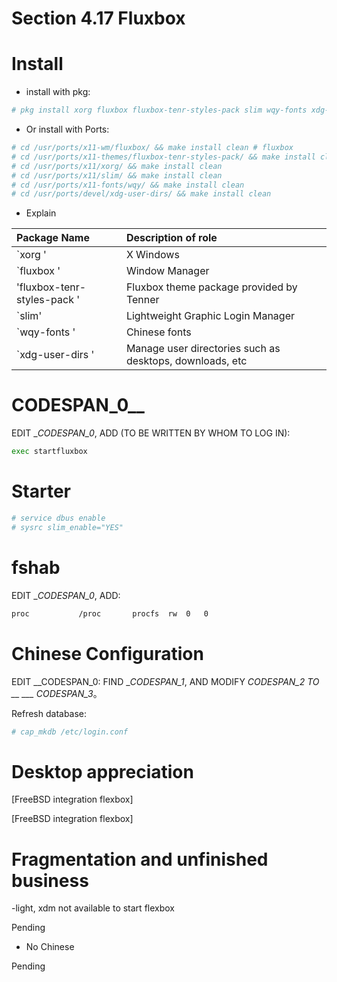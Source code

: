 # Section 4.17 Fluxbox

# Install

- install with pkg:

```sh
# pkg install xorg fluxbox fluxbox-tenr-styles-pack slim wqy-fonts xdg-user-dirs
```

- Or install with Ports:

```sh
# cd /usr/ports/x11-wm/fluxbox/ && make install clean # fluxbox
# cd /usr/ports/x11-themes/fluxbox-tenr-styles-pack/ && make install clean 
# cd /usr/ports/x11/xorg/ && make install clean 
# cd /usr/ports/x11/slim/ && make install clean 
# cd /usr/ports/x11-fonts/wqy/ && make install clean 
# cd /usr/ports/devel/xdg-user-dirs/ && make install clean 
```

- Explain


| Package Name | Description of role |
|:-----------------------------|:--------------------------------------------------------------------------|
| `xorg ' | X Windows |
| `fluxbox ' | Window Manager |
| 'fluxbox-tenr-styles-pack ' | Fluxbox theme package provided by Tenner |
| `slim' | Lightweight Graphic Login Manager |
| `wqy-fonts ' | Chinese fonts |
| `xdg-user-dirs ' | Manage user directories such as desktops, downloads, etc |



# CODESPAN_0__

EDIT __CODESPAN_0_, ADD (TO BE WRITTEN BY WHOM TO LOG IN):

```sh
exec startfluxbox
```

# Starter

```sh
# service dbus enable
# sysrc slim_enable="YES"
```

# fshab

EDIT __CODESPAN_0_, ADD:

```sh
proc           /proc       procfs  rw  0   0
```

# Chinese Configuration


EDIT __CODESPAN_0: FIND __CODESPAN_1_, AND MODIFY __CODESPAN_2_ TO __ ___ CODESPAN_3_。

Refresh database:

```sh
# cap_mkdb /etc/login.conf
```

# Desktop appreciation

[FreeBSD integration flexbox]

[FreeBSD integration flexbox]

# Fragmentation and unfinished business

-light, xdm not available to start flexbox

Pending

- No Chinese

Pending
